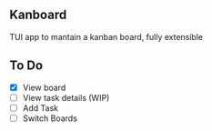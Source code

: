 ## Kanboard

TUI app to mantain a kanban board, fully extensible

## To Do

- [x] View board
- [ ] View task details (WIP)
- [ ] Add Task
- [ ] Switch Boards
